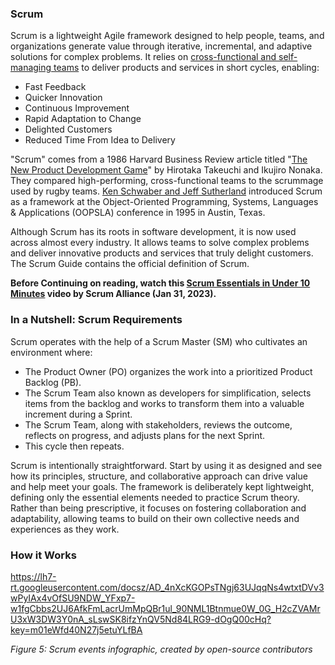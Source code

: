 ### Scrum

Scrum is a lightweight Agile framework designed to help people, teams, and organizations generate value through iterative, incremental, and adaptive solutions for complex problems. It relies on [cross-functional and self-managing teams](https://resources.scrumalliance.org/Article/scrum-team?_gl=1*1kc7ivc*_gcl_au*NzU4MjcxNjg1LjE3Mjg3NzE0NTA.*_ga*MjAwMzQzMjY5NS4xNzI4NzcxNDUw*_ga_FQREGB3E3L*MTcyOTAzMDMwOC40LjEuMTcyOTAzNjEyNy42MC4wLjA.) to deliver products and services in short cycles, enabling:

- Fast Feedback
- Quicker Innovation
- Continuous Improvement
- Rapid Adaptation to Change
- Delighted Customers
- Reduced Time From Idea to Delivery

"Scrum" comes from a 1986 Harvard Business Review article titled "[The New Product Development Game](https://hbr.org/1986/01/the-new-new-product-development-game)" by Hirotaka Takeuchi and Ikujiro Nonaka. They compared high-performing, cross-functional teams to the scrummage used by rugby teams. [Ken Schwaber and Jeff Sutherland](https://scrumguides.org/) introduced Scrum as a framework at the Object-Oriented Programming, Systems, Languages & Applications (OOPSLA) conference in 1995 in Austin, Texas.

Although Scrum has its roots in software development, it is now used across almost every industry. It allows teams to solve complex problems and deliver innovative products and services that truly delight customers. The Scrum Guide contains the official definition of Scrum.

**Before Continuing on reading, watch this [Scrum Essentials in Under 10 Minutes](https://youtu.be/RtQ3tpq-RuE?si=DaaSu3V6bPRZtmgF) video by Scrum Alliance (Jan 31, 2023).**

### In a Nutshell: Scrum Requirements

Scrum operates with the help of a Scrum Master (SM) who cultivates an environment where:

- The Product Owner (PO) organizes the work into a prioritized Product Backlog (PB).
- The Scrum Team also known as developers for simplification, selects items from the backlog and works to transform them into a valuable increment during a Sprint.
- The Scrum Team, along with stakeholders, reviews the outcome, reflects on progress, and adjusts plans for the next Sprint.
- This cycle then repeats.

Scrum is intentionally straightforward. Start by using it as designed and see how its principles, structure, and collaborative approach can drive value and help meet your goals. The framework is deliberately kept lightweight, defining only the essential elements needed to practice Scrum theory. Rather than being prescriptive, it focuses on fostering collaboration and adaptability, allowing teams to build on their own collective needs and experiences as they work.

### How it Works

https://lh7-rt.googleusercontent.com/docsz/AD_4nXcKGOPsTNgj63UJqqNs4wtxtDVv3wPyIAx4vOfSU9NDW_YFxp7-w1fgCbbs2UJ6AfkFmLacrUmMpQBr1ul_90NML1Btnmue0W_0G_H2cZVAMrU3xW3DW3Y0nA_sLswSK8ifzYnQV5Nd84LRG9-dOgQ00cHq?key=m01eWfd40N27j5etuYLfBA

*Figure 5: Scrum events infographic, created by open-source contributors*
